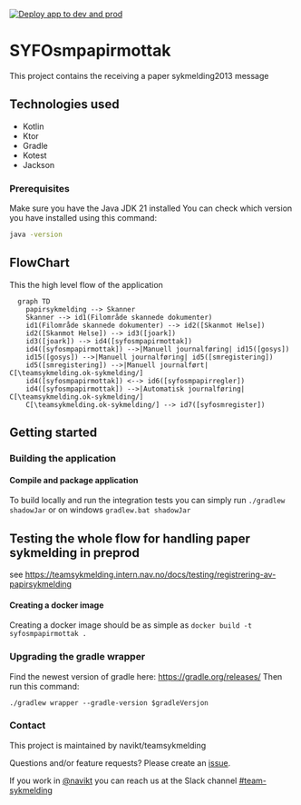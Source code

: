 [![Deploy app to dev and prod](https://github.com/navikt/syfosmpapirmottak/actions/workflows/deploy.yml/badge.svg)](https://github.com/navikt/syfosmpapirmottak/actions/workflows/deploy.yml)

# SYFOsmpapirmottak
This project contains the receiving a paper sykmelding2013 message

## Technologies used
* Kotlin
* Ktor
* Gradle
* Kotest
* Jackson

### Prerequisites
Make sure you have the Java JDK 21 installed
You can check which version you have installed using this command:
``` bash
java -version
```

## FlowChart
This the high level flow of the application
```mermaid
  graph TD
    papirsykmelding --> Skanner
    Skanner --> id1(Filområde skannede dokumenter)
    id1(Filområde skannede dokumenter) --> id2([Skanmot Helse])
    id2([Skanmot Helse]) --> id3([joark])
    id3([joark]) --> id4([syfosmpapirmottak])
    id4([syfosmpapirmottak]) -->|Manuell journalføring| id15([gosys])
    id15([gosys]) -->|Manuell journalføring| id5([smregistering])
    id5([smregistering]) -->|Manuell journalført| C[\teamsykmelding.ok-sykmelding/]
    id4([syfosmpapirmottak]) <--> id6([syfosmpapirregler])
    id4([syfosmpapirmottak]) -->|Automatisk journalføring| C[\teamsykmelding.ok-sykmelding/]
    C[\teamsykmelding.ok-sykmelding/] --> id7([syfosmregister]) 
```

## Getting started
### Building the application
#### Compile and package application
To build locally and run the integration tests you can simply run `./gradlew shadowJar` or on windows 
`gradlew.bat shadowJar`

## Testing the whole flow for handling paper sykmelding in preprod
see https://teamsykmelding.intern.nav.no/docs/testing/registrering-av-papirsykmelding

#### Creating a docker image
Creating a docker image should be as simple as `docker build -t syfosmpapirmottak .`

### Upgrading the gradle wrapper
Find the newest version of gradle here: https://gradle.org/releases/ Then run this command:

```./gradlew wrapper --gradle-version $gradleVersjon```

### Contact

This project is maintained by navikt/teamsykmelding

Questions and/or feature requests? Please create an [issue](https://github.com/navikt/syfosmpapirmottak/issues).

If you work in [@navikt](https://github.com/navikt) you can reach us at the Slack
channel [#team-sykmelding](https://nav-it.slack.com/archives/CMA3XV997)
